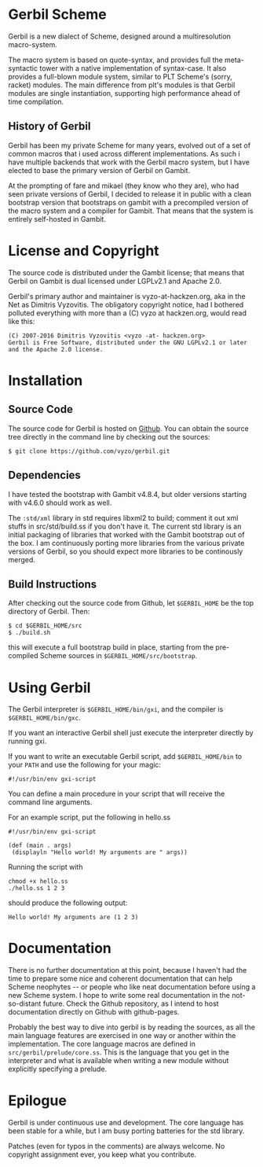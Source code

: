 # Gerbil Scheme

Gerbil is a new dialect of Scheme, designed around a multiresolution
macro-system.

The macro system is based on quote-syntax, and provides full the
meta-syntactic tower with a native implementation of syntax-case.
It also provides a full-blown module system, similar to PLT Scheme's
(sorry, racket) modules. The main difference from plt's modules is that
Gerbil modules are single instantiation, supporting high performance ahead
of time compilation.

## History of Gerbil
Gerbil has been my private Scheme for many years, evolved out of a set
of common macros that i used across different implementations. As such
i have multiple backends that work with the Gerbil macro system, but I
have elected to base the primary version of Gerbil on Gambit.

At the prompting of fare and mikael (they know who they are), who
had seen private versions of Gerbil, I decided to release it in public
with a clean bootstrap version that bootstraps on gambit with a precompiled
version of the macro system and a compiler for Gambit.
That means that the system is entirely self-hosted in Gambit.

# License and Copyright

The source code is distributed under the Gambit license; that means
that Gerbil on Gambit is dual licensed under LGPLv2.1 and Apache 2.0.

Gerbil's primary author and maintainer is vyzo-at-hackzen.org, aka in
the Net as Dimitris Vyzovitis. The obligatory copyright notice, had I
bothered polluted everything with more than a (C) vyzo at hackzen.org,
would read like this:

```
(C) 2007-2016 Dimitris Vyzovitis <vyzo -at- hackzen.org>
Gerbil is Free Software, distributed under the GNU LGPLv2.1 or later
and the Apache 2.0 license.
```

# Installation
## Source Code
The source code for Gerbil is hosted on [Github](https://github.com/vyzo/gerbil).
You can obtain the source tree directly in the command line by checking
out the sources:
```
$ git clone https://github.com/vyzo/gerbil.git
```

## Dependencies
I have tested the bootstrap with Gambit v4.8.4, but older versions
starting with v4.6.0 should work as well.

The `:std/xml` library in std requires libxml2 to build; comment it out
xml stuffs in src/std/build.ss if you don't have it.
The current std library is an initial packaging of libraries that worked
with the Gambit bootstrap out of the box. I am continuously porting
more libraries from the various private versions of Gerbil, so you should
expect more libraries to be continously merged.

## Build Instructions
After checking out the source code from Github, let `$GERBIL_HOME` be
the top directory of Gerbil.
Then:
```
$ cd $GERBIL_HOME/src
$ ./build.sh
```

this will execute a full bootstrap build in place, starting from the
pre-compiled Scheme sources in `$GERBIL_HOME/src/bootstrap`.

# Using Gerbil
The Gerbil interpreter is `$GERBIL_HOME/bin/gxi`, and the compiler is
`$GERBIL_HOME/bin/gxc`.

If you want an interactive Gerbil shell just execute the interpreter
directly by running gxi.

If you want to write an executable Gerbil script, add `$GERBIL_HOME/bin`
to your `PATH` and use the following for your magic:
```
#!/usr/bin/env gxi-script
```

You can define a main procedure in your script that will receive
the command line arguments.

For an example script, put the following in hello.ss
```
#!/usr/bin/env gxi-script

(def (main . args)
 (displayln "Hello world! My arguments are " args))
```

Running the script with
```
chmod +x hello.ss
./hello.ss 1 2 3
```

should produce the following output:
```
Hello world! My arguments are (1 2 3)
```

# Documentation

There is no further documentation at this point, because I haven't
had the time to prepare some nice and coherent documentation that
can help Scheme neophytes -- or people who like neat documentation
before using a new Scheme system. I hope to write some real
documentation in the not-so-distant future. Check the Github
repository, as I intend to host documentation directly on Github
with github-pages.

Probably the best way to dive into gerbil is by reading the sources,
as all the main language features are exercised in one way or another
within the implementation.
The core language macros are defined in `src/gerbil/prelude/core.ss`.
This is the language that you get in the interpreter and what is available
when writing a new module without explicitly specifying a prelude.

# Epilogue

Gerbil is under continuous use and development.
The core language has been stable for a while, but I am busy porting
batteries for the std library.

Patches (even for typos in the comments) are always welcome.
No copyright assignment ever, you keep what you contribute.
